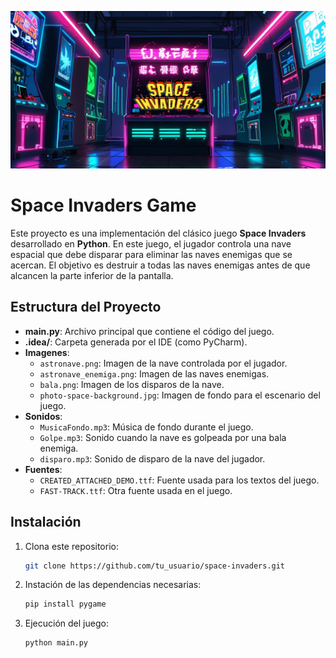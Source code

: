 ![IMG](recreativas_invaders.png "Space Invaders Image")
# Space Invaders Game

Este proyecto es una implementación del clásico juego **Space Invaders** desarrollado en **Python**. En este juego, el jugador controla una nave espacial que debe disparar para eliminar las naves enemigas que se acercan. El objetivo es destruir a todas las naves enemigas antes de que alcancen la parte inferior de la pantalla.

## Estructura del Proyecto

- **main.py**: Archivo principal que contiene el código del juego.
- **.idea/**: Carpeta generada por el IDE (como PyCharm).
- **Imagenes**:
  - `astronave.png`: Imagen de la nave controlada por el jugador.
  - `astronave_enemiga.png`: Imagen de las naves enemigas.
  - `bala.png`: Imagen de los disparos de la nave.
  - `photo-space-background.jpg`: Imagen de fondo para el escenario del juego.
- **Sonidos**:
  - `MusicaFondo.mp3`: Música de fondo durante el juego.
  - `Golpe.mp3`: Sonido cuando la nave es golpeada por una bala enemiga.
  - `disparo.mp3`: Sonido de disparo de la nave del jugador.
- **Fuentes**:
  - `CREATED_ATTACHED_DEMO.ttf`: Fuente usada para los textos del juego.
  - `FAST-TRACK.ttf`: Otra fuente usada en el juego.
  
## Instalación

1. Clona este repositorio:

   ```bash
   git clone https://github.com/tu_usuario/space-invaders.git
    ```
   
2. Instación de las dependencias necesarias:

   ```bash
   pip install pygame
    ```
   
3. Ejecución del juego:

   ```bash
   python main.py
    ```
